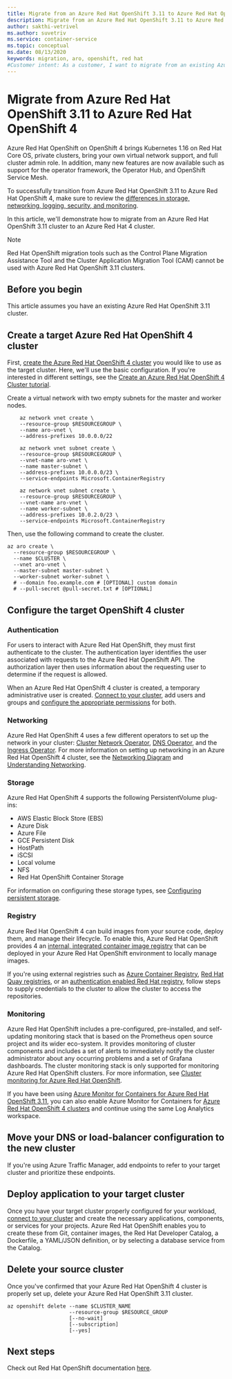 ```yaml
---
title: Migrate from an Azure Red Hat OpenShift 3.11 to Azure Red Hat OpenShift 4
description: Migrate from an Azure Red Hat OpenShift 3.11 to Azure Red Hat OpenShift 4
author: sakthi-vetrivel
ms.author: suvetriv
ms.service: container-service
ms.topic: conceptual
ms.date: 08/13/2020
keywords: migration, aro, openshift, red hat
#Customer intent: As a customer, I want to migrate from an existing Azure Red Hat OpenShift 3.11 cluster to an Azure Red Hat OpenShift 4 cluster.
---
```


# Migrate from Azure Red Hat OpenShift 3.11 to Azure Red Hat OpenShift 4

Azure Red Hat OpenShift on OpenShift 4 brings Kubernetes 1.16 on Red Hat Core OS, private clusters, bring your own virtual network support, and full cluster admin role. In addition, many new features are now available such as support for the operator framework, the Operator Hub, and OpenShift Service Mesh.

To successfully transition from Azure Red Hat OpenShift 3.11 to Azure Red Hat OpenShift 4, make sure to review the [differences in storage, networking, logging, security, and monitoring](https://docs.openshift.com/container-platform/4.4/migration/migrating_3_4/planning-migration-3-to-4.html).

In this article, we'll demonstrate how to migrate from an Azure Red Hat OpenShift 3.11 cluster to an Azure Red Hat 4 cluster.

> [!NOTE]
> Red Hat OpenShift migration tools such as the Control Plane Migration Assistance Tool and the Cluster Application Migration Tool (CAM) cannot be used with Azure Red Hat OpenShift 3.11 clusters.

## Before you begin

This article assumes you have an existing Azure Red Hat OpenShift 3.11 cluster.

## Create a target Azure Red Hat OpenShift 4 cluster

First, [create the Azure Red Hat OpenShift 4 cluster](tutorial-create-cluster.md) you would like to use as the target cluster. Here, we'll use the basic configuration. If you're interested in different settings, see the [Create an Azure Red Hat OpenShift 4 Cluster tutorial](tutorial-create-cluster.md).

Create a virtual network with two empty subnets for the master and worker nodes.

```azurecli-interactive
    az network vnet create \
    --resource-group $RESOURCEGROUP \
    --name aro-vnet \
    --address-prefixes 10.0.0.0/22

    az network vnet subnet create \
    --resource-group $RESOURCEGROUP \
    --vnet-name aro-vnet \
    --name master-subnet \
    --address-prefixes 10.0.0.0/23 \
    --service-endpoints Microsoft.ContainerRegistry

    az network vnet subnet create \
    --resource-group $RESOURCEGROUP \
    --vnet-name aro-vnet \
    --name worker-subnet \
    --address-prefixes 10.0.2.0/23 \
    --service-endpoints Microsoft.ContainerRegistry
```

Then, use the following command to create the cluster.

```azurecli-interactive
az aro create \
  --resource-group $RESOURCEGROUP \
  --name $CLUSTER \
  --vnet aro-vnet \
  --master-subnet master-subnet \
  --worker-subnet worker-subnet \
  # --domain foo.example.com # [OPTIONAL] custom domain
  # --pull-secret @pull-secret.txt # [OPTIONAL]
```

## Configure the target OpenShift 4 cluster

### Authentication

For users to interact with Azure Red Hat OpenShift, they must first authenticate to the cluster. The authentication layer identifies the user associated with requests to the Azure Red Hat OpenShift API. The authorization layer then uses information about the requesting user to determine if the request is allowed.

When an Azure Red Hat OpenShift 4 cluster is created, a temporary administrative user is created. [Connect to your cluster](tutorial-connect-cluster.md), add users and groups and [configure the appropriate permissions](https://docs.openshift.com/container-platform/4.6/authentication/understanding-authentication.html) for both.

### Networking

Azure Red Hat OpenShift 4 uses a few different operators to set up the network in your cluster: [Cluster Network Operator](https://docs.openshift.com/container-platform/4.6/networking/cluster-network-operator.html#nw-cluster-network-operator_cluster-network-operator), [DNS Operator](https://docs.openshift.com/container-platform/4.6/networking/dns-operator.html), and the [Ingress Operator](https://docs.openshift.com/container-platform/4.6/networking/ingress-operator.html). For more information on setting up networking in an Azure Red Hat OpenShift 4 cluster, see the [Networking Diagram](concepts-networking.md) and [Understanding Networking](https://docs.openshift.com/container-platform/4.6/networking/understanding-networking.html).

### Storage
Azure Red Hat OpenShift 4 supports the following PersistentVolume plug-ins:

- AWS Elastic Block Store (EBS)
- Azure Disk
- Azure File
- GCE Persistent Disk
- HostPath
- iSCSI
- Local volume
- NFS
- Red Hat OpenShift Container Storage

For information on configuring these storage types, see [Configuring persistent storage](https://access.redhat.com/documentation/azure_red_hat_openshift/4/html/storage/configuring-persistent-storage).

### Registry

Azure Red Hat OpenShift 4 can build images from your source code, deploy them, and manage their lifecycle. To enable this, Azure Red Hat OpenShift provides 4 an [internal, integrated container image registry](https://docs.openshift.com/container-platform/4.6/registry/registry-options.html) that can be deployed in your Azure Red Hat OpenShift environment to locally manage images.

If you're using external registries such as [Azure Container Registry](../container-registry/index.yml), [Red Hat Quay registries](ttps://docs.openshift.com/container-platform/4.6/registry/registry-options.html#registry-quay-overview_registry-options), or an [authentication enabled Red Hat registry](https://docs.openshift.com/container-platform/4.6/registry/registry-options.html#registry-authentication-enabled-registry-overview_registry-options), follow steps to supply credentials to the cluster to allow the cluster to access the repositories.

### Monitoring

Azure Red Hat OpenShift includes a pre-configured, pre-installed, and self-updating monitoring stack that is based on the Prometheus open source project and its wider eco-system. It provides monitoring of cluster components and includes a set of alerts to immediately notify the cluster administrator about any occurring problems and a set of Grafana dashboards. The cluster monitoring stack is only supported for monitoring Azure Red Hat OpenShift clusters. For more information, see [Cluster monitoring for Azure Red Hat OpenShift](https://docs.openshift.com/container-platform/4.6/monitoring/understanding-the-monitoring-stack.html).

If you have been using [Azure Monitor for Containers for Azure Red Hat OpenShift 3.11](../azure-monitor/insights/container-insights-azure-redhat-setup.md), you can also enable Azure Monitor for Containers for [Azure Red Hat OpenShift 4 clusters](../azure-monitor/insights/container-insights-azure-redhat4-setup.md) and continue using the same Log Analytics workspace.

## Move your DNS or load-balancer configuration to the new cluster

If you're using Azure Traffic Manager, add endpoints to refer to your target cluster and prioritize these endpoints.

## Deploy application to your target cluster

Once you have your target cluster properly configured for your workload, [connect to your cluster](tutorial-connect-cluster.md) and create the necessary applications, components, or services for your projects. Azure Red Hat OpenShift enables you to create these from Git, container images, the Red Hat Developer Catalog, a Dockerfile, a YAML/JSON definition, or by selecting a database service from the Catalog.

## Delete your source cluster
Once you've confirmed that your Azure Red Hat OpenShift 4 cluster is properly set up, delete your Azure Red Hat OpenShift 3.11 cluster.

```
az openshift delete --name $CLUSTER_NAME
                    --resource-group $RESOURCE_GROUP
                    [--no-wait]
                    [--subscription]
                    [--yes]
```
## Next steps
Check out Red Hat OpenShift documentation [here](https://docs.openshift.com/container-platform/4.6/welcome/index.html).
